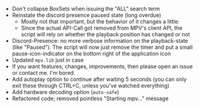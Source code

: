 * Don't collapse BoxSets when issuing the "ALL" search term
* Reinstate the discord presence paused state (long overdue)
  * Mostly not that important, but the behavior of it changes a little:
  * Since the actual API-Call got removed from MPV's client API, the script will rely on whether the playback position has changed or not
* Discord-Presence: no more verbose information on the playback-state (like "Paused"). The script will now just remove the timer and put a small pause-icon-indicator on the bottom right of the application icon
* Updated `mpv.lib` just in case
* If you want features, changes, improvements, then please open an issue or contact me. I'm bored.
* Add autoplay option to continue after waiting 5 seconds (you can only exit these through CTRL+C, unless you've watched everything)
* Add hardware decoding option (`auto-safe`)
* Refactored code; removed pointless "Starting mpv..." message
